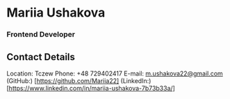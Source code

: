 # Mariia Ushakova

### Frontend Developer

## Contact Details

Location: Tczew
Phone: +48 729402417
E-mail: m.ushakova22@gmail.com
(GitHub:) [https://github.com/Mariia22]
(LinkedIn:)[https://www.linkedin.com/in/mariia-ushakova-7b73b33a/]



